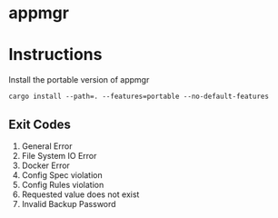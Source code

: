 # appmgr

# Instructions

Install the portable version of appmgr

`cargo install --path=. --features=portable --no-default-features`

## Exit Codes
1. General Error
2. File System IO Error
3. Docker Error
4. Config Spec violation
5. Config Rules violation
6. Requested value does not exist
7. Invalid Backup Password
